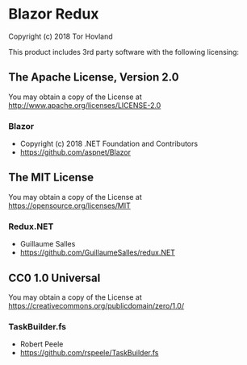 # Blazor Redux
Copyright (c) 2018 Tor Hovland

This product includes 3rd party software with the following licensing:

## The Apache License, Version 2.0

You may obtain a copy of the License at
http://www.apache.org/licenses/LICENSE-2.0

### Blazor

- Copyright (c) 2018 .NET Foundation and Contributors
- https://github.com/aspnet/Blazor

## The MIT License

You may obtain a copy of the License at
https://opensource.org/licenses/MIT

### Redux.NET

- Guillaume Salles
- https://github.com/GuillaumeSalles/redux.NET

## CC0 1.0 Universal

You may obtain a copy of the License at
https://creativecommons.org/publicdomain/zero/1.0/

### TaskBuilder.fs

- Robert Peele
- https://github.com/rspeele/TaskBuilder.fs